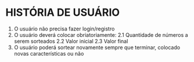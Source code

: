 # HISTÓRIA DE USUÁRIO

1. O usuário não precisa fazer login/registro
2. O usuário deverá colocar obriatoriamente:
  2.1 Quantidade de números a serem sorteados
  2.2 Valor inicial
  2.3 Valor final
3. O usuário poderá sortear novamente sempre que terminar, colocado novas características ou não